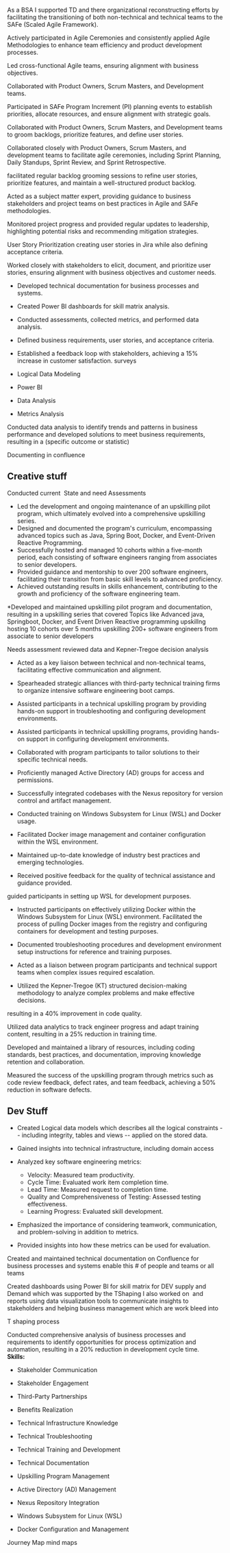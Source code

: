
As a BSA I supported TD and there organizational reconstructing efforts by facilitating the transitioning of both non-technical and technical teams to the SAFe (Scaled Agile Framework).

Actively participated in Agile Ceremonies and consistently applied Agile Methodologies to enhance team efficiency and product development processes.

 Led cross-functional Agile teams, ensuring alignment with business objectives.
 
  Collaborated with Product Owners, Scrum Masters, and Development teams.

Participated in SAFe Program Increment (PI) planning events to establish priorities, allocate resources, and ensure alignment with strategic goals.  

Collaborated with Product Owners, Scrum Masters, and Development teams to groom backlogs, prioritize features, and define user stories.  

Collaborated closely with Product Owners, Scrum Masters, and development teams to facilitate agile ceremonies, including Sprint Planning, Daily Standups, Sprint Review, and Sprint Retrospective.  

facilitated regular backlog grooming sessions to refine user stories, prioritize features, and maintain a well-structured product backlog.  

Acted as a subject matter expert, providing guidance to business stakeholders and project teams on best practices in Agile and SAFe methodologies.  

Monitored project progress and provided regular updates to leadership, highlighting potential risks and recommending mitigation strategies.  

User Story Prioritization 
creating user stories in Jira while also defining acceptance criteria.

Worked closely with stakeholders to elicit, document, and prioritize user stories, ensuring alignment with business objectives and customer needs.  

- Developed technical documentation for business processes and systems.
- Created Power BI dashboards for skill matrix analysis.
- Conducted assessments, collected metrics, and performed data analysis.
- Defined business requirements, user stories, and acceptance criteria.


- Established a feedback loop with stakeholders, achieving a 15% increase in customer satisfaction. surveys

- Logical Data Modeling
- Power BI
- Data Analysis
- Metrics Analysis

Conducted data analysis to identify trends and patterns in business performance and developed solutions to meet business requirements, resulting in a (specific outcome or statistic)

Documenting in confluence 

## Creative stuff

Conducted current  State and need Assessments 

- Led the development and ongoing maintenance of an upskilling pilot program, which ultimately evolved into a comprehensive upskilling series.
- Designed and documented the program's curriculum, encompassing advanced topics such as Java, Spring Boot, Docker, and Event-Driven Reactive Programming.
- Successfully hosted and managed 10 cohorts within a five-month period, each consisting of software engineers ranging from associates to senior developers.
- Provided guidance and mentorship to over 200 software engineers, facilitating their transition from basic skill levels to advanced proficiency.
- Achieved outstanding results in skills enhancement, contributing to the growth and proficiency of the software engineering team.

*Developed and maintained upskilling pilot program and documentation, resulting in a upskilling series that covered Topics like Advanced java, Springboot, Docker, and Event Driven Reactive programming upskillng  hosting 10 cohorts over 5 months upskilling 200+ software engineers from associate to senior developers


Needs assessment reviewed data and Kepner-Tregoe decision analysis 

- Acted as a key liaison between technical and non-technical teams, facilitating effective communication and alignment.

- Spearheaded strategic alliances with third-party technical training firms to organize intensive software engineering boot camps.

- Assisted participants in a technical upskilling program by providing hands-on support in troubleshooting and configuring development environments.

- Assisted participants in technical upskilling programs, providing hands-on support in configuring development environments.
- Collaborated with program participants to tailor solutions to their specific technical needs.
- Proficiently managed Active Directory (AD) groups for access and permissions.
- Successfully integrated codebases with the Nexus repository for version control and artifact management.
- Conducted training on Windows Subsystem for Linux (WSL) and Docker usage.
- Facilitated Docker image management and container configuration within the WSL environment.
- Maintained up-to-date knowledge of industry best practices and emerging technologies.
- Received positive feedback for the quality of technical assistance and guidance provided.

guided participants in setting up WSL for development purposes.
- Instructed participants on effectively utilizing Docker within the Windows Subsystem for Linux (WSL) environment.
Facilitated the process of pulling Docker images from the registry and configuring containers for development and testing purposes.
- Documented troubleshooting procedures and development environment setup instructions for reference and training purposes.
- Acted as a liaison between program participants and technical support teams when complex issues required escalation.

- Utilized the Kepner-Tregoe (KT) structured decision-making methodology to analyze complex problems and make effective decisions.

 resulting in a 40% improvement in code quality.  


Utilized data analytics to track engineer progress and adapt training content, resulting in a 25% reduction in training time.  
  
Developed and maintained a library of resources, including coding standards, best 
practices, and documentation, improving knowledge retention and collaboration.  

Measured the success of the upskilling program through metrics such as code review 
feedback, defect rates, and team feedback, achieving a 50% reduction in software defects.
## Dev Stuff

- Created Logical data models  which describes all the logical constraints -- including integrity, tables and views -- applied on the stored data.

- Gained insights into  technical infrastructure, including domain access 


- Analyzed key software engineering metrics:
  - Velocity: Measured team productivity.
  - Cycle Time: Evaluated work item completion time.
  - Lead Time: Measured request to completion time.
  - Quality and Comprehensiveness of Testing: Assessed testing effectiveness.
  - Learning Progress: Evaluated skill development.
- Emphasized the importance of considering teamwork, communication, and problem-solving in addition to metrics.
- Provided insights into how these metrics can be used for evaluation.

Created and maintained technical documentation on Confluence for business processes and systems enable this # of people and teams or all teams 

Created dashboards using Power BI for skill matrix for DEV supply and Demand which was supported by the TShaping I also worked on  and reports using data visualization tools to communicate insights to stakeholders and helping business management which are work bleed into

T shaping process  

Conducted comprehensive analysis of business processes and requirements to identify opportunities for process optimization and automation, resulting in a 20% reduction in development cycle time.  
**Skills:**


- Stakeholder Communication
- Stakeholder Engagement
- Third-Party Partnerships
- Benefits Realization

- Technical Infrastructure Knowledge
- Technical Troubleshooting
- Technical Training and Development
- Technical Documentation
- Upskilling Program Management

- Active Directory (AD) Management
- Nexus Repository Integration
- Windows Subsystem for Linux (WSL)
- Docker Configuration and Management


Journey Map mind  maps